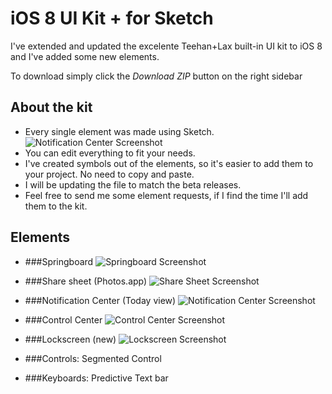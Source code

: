iOS 8 UI Kit + for Sketch
===========

I've extended and updated the excelente Teehan+Lax built-in UI kit to iOS 8 and I've added some new elements.

To download simply click the *Download ZIP* button on the right sidebar


## About the kit

* Every single element was made using Sketch.
  ![Notification Center Screenshot](https://raw.githubusercontent.com/rafaelconde/ios8-ui-kit/master/screenshots/elements.png)
* You can edit everything to fit your needs.
* I've created symbols out of the elements, so it's easier to add them to your project. No need to copy and paste.
* I will be updating the file to match the beta releases.
* Feel free to send me some element requests, if I find the time I'll add them to the kit.


## Elements

* ###Springboard
  ![Springboard Screenshot](https://raw.githubusercontent.com/rafaelconde/ios8-ui-kit/master/screenshots/springboard.png)

* ###Share sheet (Photos.app)
  ![Share Sheet Screenshot](https://raw.githubusercontent.com/rafaelconde/ios8-ui-kit/master/screenshots/sharesheet.png)

* ###Notification Center (Today view)
  ![Notification Center Screenshot](https://raw.githubusercontent.com/rafaelconde/ios8-ui-kit/master/screenshots/notification_center.png)
* ###Control Center
  ![Control Center Screenshot](https://raw.githubusercontent.com/rafaelconde/ios8-ui-kit/master/screenshots/control_center.png)

* ###Lockscreen (new)
  ![Lockscreen Screenshot](https://raw.githubusercontent.com/rafaelconde/ios8-ui-kit/master/screenshots/lockscreen.png)

* ###Controls: Segmented Control

* ###Keyboards: Predictive Text bar